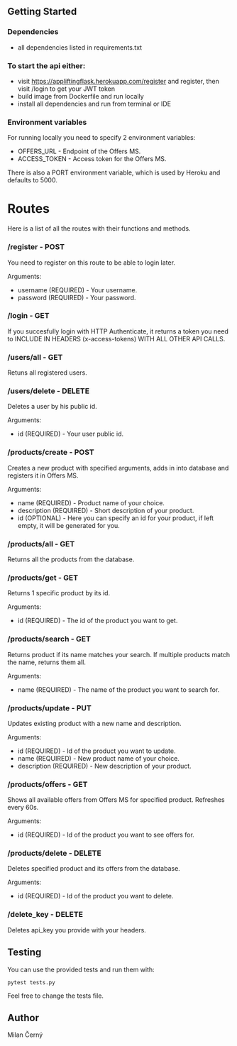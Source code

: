 ## Getting Started

### Dependencies

* all dependencies listed in requirements.txt

### To start the api either:

* visit https://appliftingflask.herokuapp.com/register and register, then visit /login to get your JWT token
* build image from Dockerfile and run locally
* install all dependencies and run from terminal or IDE

### Environment variables

For running locally you need to specify 2 environment variables:
* OFFERS_URL - Endpoint of the Offers MS.
* ACCESS_TOKEN - Access token for the Offers MS.

There is also a PORT environment variable, which is used by Heroku and defaults to 5000.

# Routes

Here is a list of all the routes with their functions and methods.

### /register - POST

You need to register on this route to be able to login later.

Arguments:
* username (REQUIRED) - Your username.
* password (REQUIRED) - Your password.

### /login - GET

If you succesfully login with HTTP Authenticate, it returns a token you need to INCLUDE IN HEADERS (x-access-tokens) WITH ALL OTHER API CALLS.

### /users/all - GET

Retuns all registered users.

### /users/delete - DELETE

Deletes a user by his public id.

Arguments:
* id (REQUIRED) - Your user public id.

### /products/create - POST

Creates a new product with specified arguments, adds in into database and registers it in Offers MS.

Arguments:
* name (REQUIRED) - Product name of your choice.
* description (REQUIRED) - Short description of your product.
* id (OPTIONAL) - Here you can specify an id for your product, if left empty, it will be generated for you.

### /products/all - GET

Returns all the products from the database.

### /products/get - GET

Returns 1 specific product by its id.

Arguments:
* id (REQUIRED) - The id of the product you want to get.

### /products/search - GET

Returns product if its name matches your search. If multiple products match the name, returns them all.

Arguments:
* name (REQUIRED) - The name of the product you want to search for.

### /products/update - PUT

Updates existing product with a new name and description.

Arguments:
* id (REQUIRED) - Id of the product you want to update.
* name (REQUIRED) - New product name of your choice.
* description (REQUIRED) - New description of your product.


### /products/offers - GET

Shows all available offers from Offers MS for specified product. Refreshes every 60s.

Arguments:
* id (REQUIRED) - Id of the product you want to see offers for.

### /products/delete - DELETE

Deletes specified product and its offers from the database.

Arguments:
* id (REQUIRED) - Id of the product you want to delete.

### /delete_key - DELETE

Deletes api_key you provide with your headers.

## Testing

You can use the provided tests and run them with:
```
pytest tests.py
```

Feel free to change the tests file.

## Author

Milan Černý
